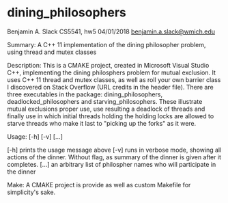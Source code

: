 # dining_philosophers

Benjamin A. Slack
CS5541, hw5
04/01/2018
benjamin.a.slack@wmich.edu

Summary:
A C++ 11 implementation of the dining philosopher problem, using thread and mutex classes

Description:
This is a CMAKE project, created in Microsoft Visual Studio C++, implementing the 
dining philosphers problem for mutual exclusion. It uses C++ 11 thread and mutex
classes, as well as roll your own barrier class I discovered on Stack Overflow
(URL credits in the header file). There are three executables in the package: 
dining_philosophers, deadlocked_philosophers and starving_philosophers. These
illustrate mutual exclusions proper use, use resulting a deadlock of threads and
finally use in which initial threads holding the holding locks are allowed to
starve threads who make it last to "picking up the forks" as it were.

Usage:
<executable name> [-h] [-v] [...]

[-h] prints the usage message above
[-v] runs in verbose mode, showing all actions of the dinner. Without flag,
  as summary of the dinner is given after it completes.
[...] an arbitrary list of philospher names who will participate in the dinner

Make:
A CMAKE project is provide as well as custom Makefile for simplicity's sake.
